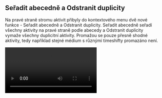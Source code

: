 ﻿---
categories: [kiwi]
layout: kiwi
---
## Seřadit abecedně a Odstranit duplicity
Na pravé straně stromu aktivit přibyly do kontextového menu dvě nové funkce - Seřadit abecedně a Odstranit duplicity.
Seřadit abecedně seřadí všechny aktivity na pravé straně podle abecedy a Odstranit duplicity vymaže všechny duplicitní aktivity.
Promažou se pouze přesně shodné aktivity, tedy například stejné médium s různými timeshifty promazáno není.


<video src="{{site.url}}/razeniadupli.mp4" type="video/mp4" controls>abecední aktivity a duplicity</video>


